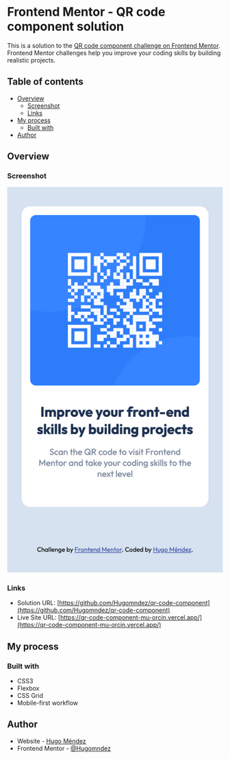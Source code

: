 # Frontend Mentor - QR code component solution

This is a solution to the [QR code component challenge on Frontend Mentor](https://www.frontendmentor.io/challenges/qr-code-component-iux_sIO_H). Frontend Mentor challenges help you improve your coding skills by building realistic projects.

## Table of contents

- [Overview](#overview)
  - [Screenshot](#screenshot)
  - [Links](#links)
- [My process](#my-process)
  - [Built with](#built-with)
- [Author](#author)

## Overview

### Screenshot

![](<./assets/images/mobile-design(iPhone%20SE).png>)

### Links

- Solution URL: [https://github.com/Hugomndez/qr-code-component](https://github.com/Hugomndez/qr-code-component)
- Live Site URL: [https://qr-code-component-mu-orcin.vercel.app/](https://qr-code-component-mu-orcin.vercel.app/)

## My process

### Built with

- CSS3
- Flexbox
- CSS Grid
- Mobile-first workflow

## Author

- Website - [Hugo Méndez](https://hugomendez.dev)
- Frontend Mentor - [@Hugomndez](https://www.frontendmentor.io/profile/Hugomndez)
